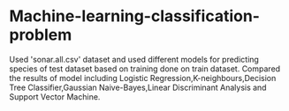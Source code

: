 # Machine-learning-classification-problem
Used 'sonar.all.csv' dataset and used different models for predicting species of test dataset based on training done on train dataset. Compared the results of model including Logistic Regression,K-neighbours,Decision Tree Classifier,Gaussian Naive-Bayes,Linear Discriminant Analysis and Support Vector Machine.
